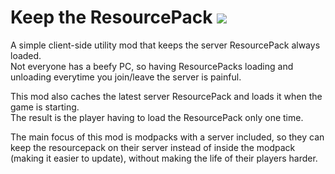 # Keep the ResourcePack <a href="https://www.curseforge.com/minecraft/mc-mods/keep-the-resourcepack"><img src="http://cf.way2muchnoise.eu/full_502908_downloads.svg"></a>

A simple client-side utility mod that keeps the server ResourcePack always loaded.<br>
Not everyone has a beefy PC, so having ResourcePacks loading and unloading everytime you join/leave the server is painful.

This mod also caches the latest server ResourcePack and loads it when the game is starting.<br>
The result is the player having to load the ResourcePack only one time.

The main focus of this mod is modpacks with a server included, so they can keep the resourcepack on their server instead of inside the modpack (making it easier to update), without making the life of their players harder.